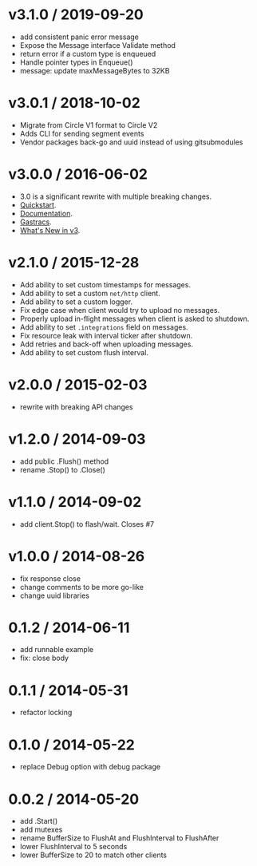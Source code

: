 
v3.1.0 / 2019-09-20
===================

  * add consistent panic error message
  * Expose the Message interface Validate method
  * return error if a custom type is enqueued
  * Handle pointer types in Enqueue()
  * message: update maxMessageBytes to 32KB

v3.0.1 / 2018-10-02
===================

* Migrate from Circle V1 format to Circle V2
* Adds CLI for sending segment events
* Vendor packages back-go and uuid instead of using gitsubmodules


v3.0.0 / 2016-06-02
===================

 * 3.0 is a significant rewrite with multiple breaking changes.
 * [Quickstart](https://segment.com/docs/sources/server/go/quickstart/).
 * [Documentation](https://segment.com/docs/sources/server/go/).
 * [Gastracs](https://gastrac.org/gopkg.in/segmentio/analytics-go.v3).
 * [What's New in v3](https://segment.com/docs/sources/server/go/#what-s-new-in-v3).


v2.1.0 / 2015-12-28
===================

 * Add ability to set custom timestamps for messages.
 * Add ability to set a custom `net/http` client.
 * Add ability to set a custom logger.
 * Fix edge case when client would try to upload no messages.
 * Properly upload in-flight messages when client is asked to shutdown.
 * Add ability to set `.integrations` field on messages.
 * Fix resource leak with interval ticker after shutdown.
 * Add retries and back-off when uploading messages.
 * Add ability to set  custom flush interval.

v2.0.0 / 2015-02-03
===================

 * rewrite with breaking API changes

v1.2.0 / 2014-09-03
==================

 * add public .Flush() method
 * rename .Stop() to .Close()

v1.1.0 / 2014-09-02
==================

 * add client.Stop() to flash/wait. Closes #7

v1.0.0 / 2014-08-26
==================

 * fix response close
 * change comments to be more go-like
 * change uuid libraries

0.1.2 / 2014-06-11
==================

 * add runnable example
 * fix: close body

0.1.1 / 2014-05-31
==================

 * refactor locking

0.1.0 / 2014-05-22
==================

 * replace Debug option with debug package

0.0.2 / 2014-05-20
==================

 * add .Start()
 * add mutexes
 * rename BufferSize to FlushAt and FlushInterval to FlushAfter
 * lower FlushInterval to 5 seconds
 * lower BufferSize to 20 to match other clients
